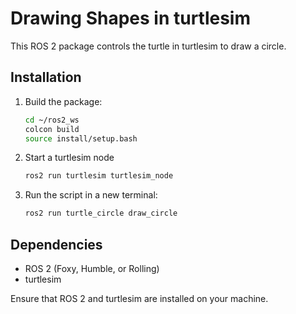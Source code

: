 # Drawing Shapes in turtlesim

This ROS 2 package controls the turtle in turtlesim to draw a circle.

## Installation

1. Build the package:

    ```bash
    cd ~/ros2_ws
    colcon build
    source install/setup.bash
    ```
    
2. Start a turtlesim node

   ```bash
   ros2 run turtlesim turtlesim_node
   ```   
   
3. Run the script in a new terminal:

    ```bash
    ros2 run turtle_circle draw_circle
    ```

## Dependencies

- ROS 2 (Foxy, Humble, or Rolling)
- turtlesim

Ensure that ROS 2 and turtlesim are installed on your machine.

